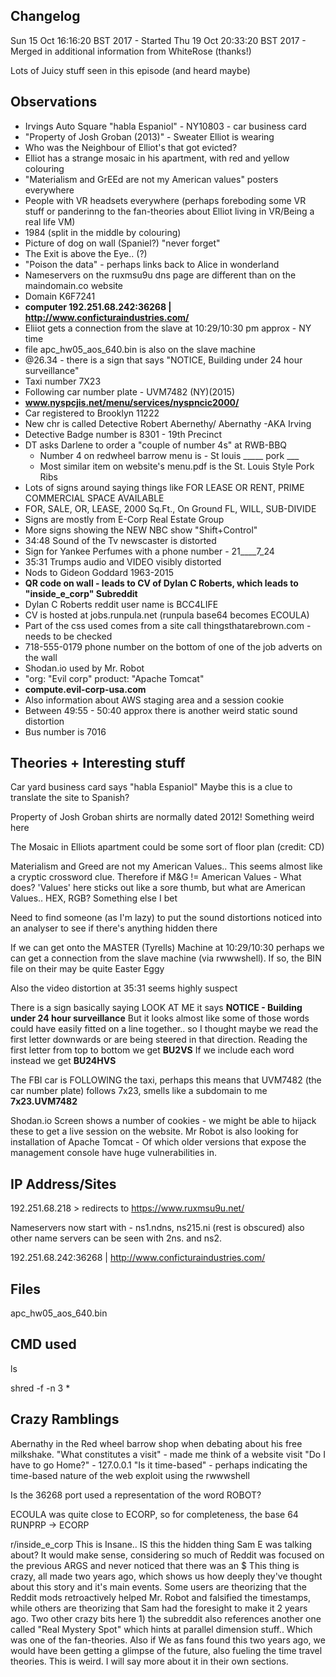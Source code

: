 Changelog
--------
Sun 15 Oct 16:16:20 BST 2017 - Started
Thu 19 Oct 20:33:20 BST 2017 - Merged in additional information from WhiteRose (thanks!)



Lots of Juicy stuff seen in this episode (and heard maybe)


Observations
------------
- Irvings Auto Square "habla Espaniol" - NY10803 - car business card
- "Property of Josh Groban (2013)" - Sweater Elliot is wearing
- Who was the Neighbour of Elliot's that got evicted?
- Elliot has a strange mosaic in his apartment, with red and yellow colouring
- "Materialism and GrEEd are not my American values" posters everywhere
- People with VR headsets everywhere (perhaps foreboding some VR stuff or panderinng to the fan-theories about Elliot living in VR/Being a real life VM)
- 1984 (split in the middle by colouring)
- Picture of dog on wall (Spaniel?) "never forget"
- The Exit is above the Eye.. (?)
- "Poison the data" - perhaps links back to Alice in wonderland
- Nameservers on the ruxmsu9u dns page are different than on the maindomain.co website
- Domain K6F7241
- **computer 192.251.68.242:36268 | http://www.conficturaindustries.com/**
- Eliiot gets a connection from the slave at 10:29/10:30 pm approx - NY time
- file apc_hw05_aos_640.bin is also on the slave machine
- @26.34 - there is a sign that says "NOTICE, Building under 24 hour surveillance"
- Taxi number 7X23
- Following car number plate - UVM7482 (NY)(2015)
- **www.nyspcjis.net/menu/services/nyspncic2000/**
- Car registered to Brooklyn 11222
- New chr is called Detective Robert Abernethy/ Abernathy 
  -AKA Irving
- Detective Badge number is 8301  - 19th Precinct
- DT asks Darlene to order a "couple of number 4s" at RWB-BBQ
  - Number 4 on redwheel barrow menu is - St louis _____ pork ___ 
  - Most similar item on website's menu.pdf is the St. Louis Style Pork Ribs
- Lots of signs around saying things like FOR LEASE OR RENT, PRIME COMMERCIAL SPACE AVAILABLE
- FOR, SALE, OR, LEASE, 2000 Sq.Ft., On Ground FL, WILL, SUB-DIVIDE
- Signs are mostly from E-Corp Real Estate Group
- More signs showing the NEW NBC show "Shift+Control"
- 34:48 Sound of the Tv newscaster is distorted
- Sign for Yankee Perfumes with a phone number - 21____7_24
- 35:31 Trumps audio and VIDEO visibly distorted
- Nods to Gideon Goddard 1963-2015
- **QR code on wall - leads to CV of Dylan C Roberts, which leads to "inside_e_corp" Subreddit**
- Dylan C Roberts reddit user name is BCC4LIFE
- CV is hosted at jobs.runpula.net (runpula base64 becomes ECOULA)
- Part of the css used comes from a site call thingsthatarebrown.com - needs to be checked
- 718-555-0179 phone number on the bottom of one of the job adverts on the wall
- Shodan.io used by Mr. Robot
- "org: "Evil corp" product: "Apache Tomcat"
- **compute.evil-corp-usa.com**
- Also information about AWS staging area and a session cookie
- Between 49:55 - 50:40 approx there is another weird static sound distortion
- Bus number is 7016


Theories + Interesting stuff
----------------------------

Car yard business card says "habla Espaniol" Maybe this is a clue to translate the site to Spanish? 

Property of Josh Groban shirts are normally dated 2012! Something weird here

The Mosaic in Elliots apartment could be some sort of floor plan (credit: CD) 

Materialism and Greed are not my American Values.. This seems almost like a cryptic crossword clue. 
Therefore if M&G != American Values - What does? 'Values' here sticks out like a sore thumb, but what are American Values.. HEX, RGB? Something else I bet

Need to find someone (as I'm lazy) to put the sound distortions noticed into an analyser to see if there's anything hidden there

If we can get onto the MASTER (Tyrells) Machine at 10:29/10:30 perhaps we can get a connection from the slave machine (via rwwwshell). If so, the BIN file on their may be quite Easter Eggy

Also the video distortion at 35:31 seems highly suspect

There is a sign basically saying LOOK AT ME
it says **NOTICE - Building under 24 hour surveillance**
But it looks almost like some of those words could have easily fitted on a line together.. so I thought maybe we read the first letter downwards or are being steered in that direction.
Reading the first letter from top to bottom we get **BU2VS**
If we include each word instead we get **BU24HVS**

The FBI car is FOLLOWING the taxi, perhaps this means that UVM7482 (the car number plate) follows 7x23, smells like a subdomain to me
**7x23.UVM7482**

Shodan.io Screen shows a number of cookies - we might be able to hijack these to get a live session on the website.
Mr Robot is also looking for installation of Apache Tomcat - Of which older versions that expose the management console have huge vulnerabilities in. 





IP Address/Sites
----------------
192.251.68.218 > redirects to https://www.ruxmsu9u.net/

Nameservers now start with - ns1.ndns, ns215.ni (rest is obscured)
also other name servers can be seen with 2ns. and ns2. 

192.251.68.242:36268 | http://www.conficturaindustries.com/ 



Files
-----
apc_hw05_aos_640.bin



CMD used
--------
ls

shred -f -n 3 *



Crazy Ramblings
---------------

Abernathy in the Red wheel barrow shop when debating about his free milkshake.
"What constitutes a visit" - made me think of a website visit
"Do I have to go Home?" - 127.0.0.1 
"Is it time-based"  - perhaps indicating the time-based nature of the web exploit using the rwwwshell

Is the 36268 port used a representation of the word ROBOT? 

ECOULA was quite close to ECORP, so for completeness, the base 64 RUNPRP -> ECORP

r/inside_e_corp This is Insane.. IS this the hidden thing Sam E was talking about? It would make sense, considering so much of Reddit was focused on the previous ARGS and never noticed that there was an $
This thing is crazy, all made two years ago, which shows us how deeply they've thought about this story and it's main events. Some users are theorizing that the Reddit mods retroactively helped Mr. Robot and falsified the timestamps, while others are theorizing that Sam had the foresight to make it 2 years ago.
Two other crazy bits here 1) the subreddit also references another one called "Real Mystery Spot" which hints at parallel dimension stuff.. Which was one of the fan-theories.
Also if We as fans found this two years ago, we would have been getting a glimpse of the future, also fueling the time travel theories. This is weird. I will say more about it in their own sections.

